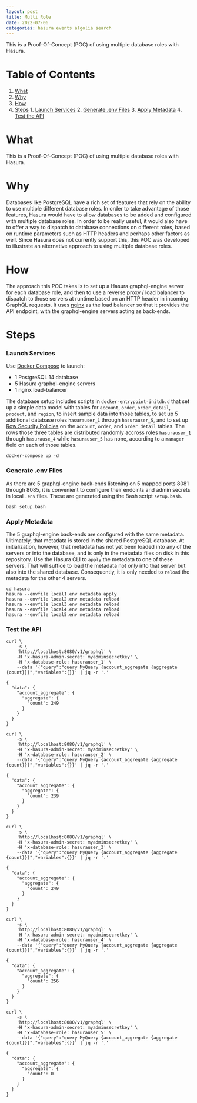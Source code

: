 ```yaml
---
layout: post
title: Multi Role
date: 2022-07-06
categories: hasura events algolia search
---
```


This is a Proof-Of-Concept (POC) of using multiple database roles with
Hasura.

# Table of Contents

1.  [What](#orge4da1b4)
2.  [Why](#orgc63b489)
3.  [How](#org6eaa2f7)
4.  [Steps](#org751311e)
        1.  [Launch Services](#org6e9d57f)
        2.  [Generate .env Files](#orge397984)
        3.  [Apply Metadata](#orge8cad01)
        4.  [Test the API](#org88dada3)

<a id="orge4da1b4"></a>

# What

This is a Proof-Of-Concept (POC) of using multiple database roles with
Hasura.

<a id="orgc63b489"></a>

# Why

Databases like PostgreSQL have a rich set of features that rely on the
ability to use multiple different database roles. In order to take
advantage of those features, Hasura would have to allow databases to
be added and configured with multiple database roles.  In order to be
really useful, it would also have to offer a way to dispatch to
database connections on different roles, based on runtime parameters
such as HTTP headers and perhaps other factors as well.  Since Hasura
does not currently support this, this POC was developed to illustrate
an alternative approach to using multiple database roles.


<a id="org6eaa2f7"></a>

# How

The approach this POC takes is to set up a Hasura graphql-engine
server for each database role, and then to use a reverse proxy / load
balancer to dispatch to those servers at runtime based on an HTTP
header in incoming GraphQL requests.  It uses [nginx](https://www.nginx.com/) as the load
balancer so that it provides the API endpoint, with the graphql-engine
servers acting as back-ends.


<a id="org751311e"></a>

# Steps


<a id="org6e9d57f"></a>

### Launch Services

Use [Docker Compose](https://docs.docker.com/compose/) to launch:

-   1 PostgreSQL 14 database
-   5 Hasura graphql-engine servers
-   1 nginx load-balancer

The database setup includes scripts in `docker-entrypoint-initdb.d`
that set up a simple data model with tables for `account`, `order`,
`order_detail`, `product`, and `region`, to insert sample data into
those tables, to set up 5 additional database roles `hasurauser_1`
through `hasurauser_5`, and to set up [Row Security Policies](https://www.postgresql.org/docs/current/ddl-rowsecurity.html) on the
`account`, `order`, and `order_detail` tables.  The rows those three
tables are distributed randomly accross roles `hasurauser_1` through
`hasurause_4` while `hasurauser_5` has none, according to a `manager`
field on each of those tables.    

    docker-compose up -d


<a id="orge397984"></a>

### Generate .env Files

As there are 5 graphql-engine back-ends listening on 5 mapped ports
8081 through 8085, it is convenient to configure their endoints and
admin secrets in local `.env` files.  These are generated using the
Bash script `setup.bash`.

    bash setup.bash


<a id="orge8cad01"></a>

### Apply Metadata

The 5 graphql-engine back-ends are configured with the same metadata.
Ultimately, that metadata is stored in the shared PostgreSQL
database.  At initialization, however, that metadata has not yet been
loaded into any of the servers or into the database, and is only in
the metadata files on disk in this repository.  Use the Hasura CLI to
`apply` the metadata to one of these servers.  That will suffice to
load the metadata not only into that server but also into the shared
database.  Consequently, it is only needed to `reload` the metadata
for the other 4 servers.

    cd hasura
    hasura --envfile local1.env metadata apply
    hasura --envfile local2.env metadata reload
    hasura --envfile local3.env metadata reload
    hasura --envfile local4.env metadata reload
    hasura --envfile local5.env metadata reload


<a id="org88dada3"></a>

### Test the API

    curl \
        -s \
        'http://localhost:8080/v1/graphql' \
        -H 'x-hasura-admin-secret: myadminsecretkey' \
        -H 'x-database-role: hasurauser_1' \
        --data '{"query":"query MyQuery {account_aggregate {aggregate {count}}}","variables":{}}' | jq -r '.'

    {
      "data": {
        "account_aggregate": {
          "aggregate": {
            "count": 249
          }
        }
      }
    }

    curl \
        -s \
        'http://localhost:8080/v1/graphql' \
        -H 'x-hasura-admin-secret: myadminsecretkey' \
        -H 'x-database-role: hasurauser_2' \
        --data '{"query":"query MyQuery {account_aggregate {aggregate {count}}}","variables":{}}' | jq -r '.'

    {
      "data": {
        "account_aggregate": {
          "aggregate": {
            "count": 239
          }
        }
      }
    }

    curl \
        -s \
        'http://localhost:8080/v1/graphql' \
        -H 'x-hasura-admin-secret: myadminsecretkey' \
        -H 'x-database-role: hasurauser_3' \
        --data '{"query":"query MyQuery {account_aggregate {aggregate {count}}}","variables":{}}' | jq -r '.'

    {
      "data": {
        "account_aggregate": {
          "aggregate": {
            "count": 249
          }
        }
      }
    }

    curl \
        -s \
        'http://localhost:8080/v1/graphql' \
        -H 'x-hasura-admin-secret: myadminsecretkey' \
        -H 'x-database-role: hasurauser_4' \
        --data '{"query":"query MyQuery {account_aggregate {aggregate {count}}}","variables":{}}' | jq -r '.'

    {
      "data": {
        "account_aggregate": {
          "aggregate": {
            "count": 256
          }
        }
      }
    }

    curl \
        -s \
        'http://localhost:8080/v1/graphql' \
        -H 'x-hasura-admin-secret: myadminsecretkey' \
        -H 'x-database-role: hasurauser_5' \
        --data '{"query":"query MyQuery {account_aggregate {aggregate {count}}}","variables":{}}' | jq -r '.'

    {
      "data": {
        "account_aggregate": {
          "aggregate": {
            "count": 0
          }
        }
      }
    }

